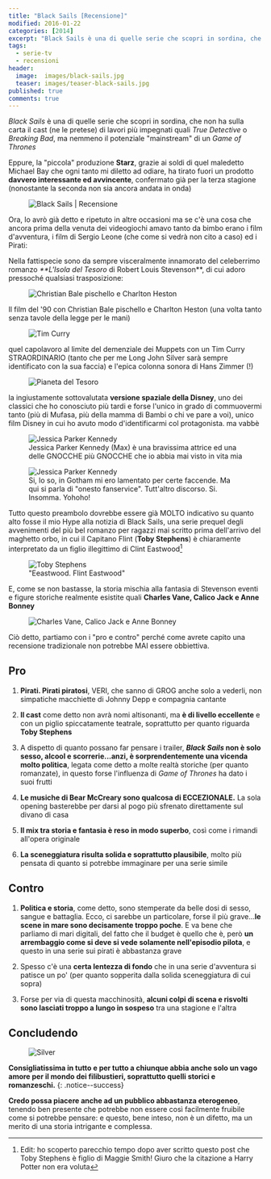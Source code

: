 ```yaml
---
title: "Black Sails [Recensione]"
modified: 2016-01-22
categories: [2014]
excerpt: "Black Sails è una di quelle serie che scopri in sordina, che non ha sulla carta il cast (ne le pretese) di lavori più impegnati quali..."
tags:
  - serie-tv
  - recensioni
header:  
  image:  images/black-sails.jpg
  teaser: images/teaser-black-sails.jpg
published: true
comments: true
---
```


_Black Sails_ è una di quelle serie che scopri in sordina, che non ha sulla carta il cast (ne le pretese) di lavori più impegnati quali _True Detective_ o _Breaking Bad_, ma nemmeno il potenziale "mainstream" di un _Game of Thrones_

Eppure, la "piccola" produzione **Starz**, grazie ai soldi di quel maledetto Michael Bay che ogni tanto mi diletto ad odiare, ha tirato fuori un prodotto **davvero interessante ed avvincente**, confermato già per la terza stagione (nonostante la seconda non sia ancora andata in onda)

<figure>
  <img src="https://3.bp.blogspot.com/-EmfKJuCeT7E/VEc_ZQ_mSrI/AAAAAAAAKgg/zK5yeaFa464/s1600/blacksails.jpg" alt="Black Sails | Recensione">
</figure>

Ora, lo avrò già detto e ripetuto in altre occasioni ma se c'è una cosa che ancora prima della venuta dei videogiochi amavo tanto da bimbo erano i film d'avventura, i film di Sergio Leone (che come si vedrà non cito a caso) ed i Pirati:

Nella fattispecie sono da sempre visceralmente innamorato del celeberrimo romanzo _**L'Isola del Tesoro_ di Robert Louis Stevenson**, di cui adoro pressoché qualsiasi trasposizione:

<figure>
  <img src="https://4.bp.blogspot.com/-_FCT1hzQEU8/VEdAq0WTxuI/AAAAAAAAKg0/rfOoB45WxCs/s1600/charlton%2Bheston%2Be%2Bchristian%2Bbale.jpg" alt="Christian Bale pischello e Charlton Heston">
</figure>

Il film del '90 con Christian Bale pischello e Charlton Heston (una volta tanto senza tavole della legge per le mani)

<figure>
  <img src="https://2.bp.blogspot.com/-ZGyc4PWh-Eg/VEdBHg_K4KI/AAAAAAAAKg8/u7I9TwP6iMU/s1600/curry.jpg" alt="Tim Curry">
</figure>

quel capolavoro al limite del demenziale dei Muppets con un Tim Curry STRAORDINARIO (tanto che per me Long John Silver sarà sempre identificato con la sua faccia) e l'epica colonna sonora di Hans Zimmer (!)

<figure>
  <img src="https://4.bp.blogspot.com/-lhEbccX00AA/VEdB-qb2yFI/AAAAAAAAKhI/T0boT2S3rIg/s1600/treasure_planet_walt_disney-1280x1024.jpg" alt="Pianeta del Tesoro">
</figure>

la ingiustamente sottovalutata **versione spaziale della Disney**, uno dei classici che ho conosciuto più tardi e forse l'unico in grado di commuovermi tanto (più di Mufasa, più della mamma di Bambi o chi ve pare a voi), unico film Disney in cui ho avuto modo d'identificarmi col protagonista. ma vabbè

<figure>
  <img src="https://4.bp.blogspot.com/-YrSxrik8Bes/VEdCKzPQ0QI/AAAAAAAAKhQ/OrZ5uvnylmc/s1600/jessica-parker-kennedy-e-max-in-black-sails.jpg" alt="Jessica Parker Kennedy">
  <figcaption>Jessica Parker Kennedy (Max) è una bravissima attrice ed una delle GNOCCHE più GNOCCHE che io abbia mai visto in vita mia</figcaption>
</figure>

<figure>
  <img src="https://1.bp.blogspot.com/-JuJSGcjPfjI/VEdColU99AI/AAAAAAAAKhY/R7qN0dzh9Oc/s1600/Max_Eleanor_2.jpg" alt="Jessica Parker Kennedy">
  <figcaption>Si, lo so, in Gotham mi ero lamentato per certe faccende. Ma qui si parla di "onesto fanservice". Tutt'altro discorso. Si. Insomma. Yohoho!</figcaption>
</figure>

Tutto questo preambolo dovrebbe essere già MOLTO indicativo su quanto alto fosse il mio Hype alla notizia di Black Sails, una serie prequel degli avvenimenti del più bel romanzo per ragazzi mai scritto prima dell'arrivo del maghetto orbo, in cui il Capitano Flint (**Toby Stephens**) è chiaramente interpretato da un figlio illegittimo di Clint Eastwood[^figlio]

[^figlio]: Edit: ho scoperto parecchio tempo dopo aver scritto questo post che Toby Stephens è figlio di Maggie Smith! Giuro che la citazione a Harry Potter non era voluta

<figure>
  <img src="https://1.bp.blogspot.com/-4M_rqgHvg_o/VEc_m_Uvu8I/AAAAAAAAKgo/IEmQ7lUb6L4/s1600/flint.png" alt="Toby Stephens">
  <figcaption>"Eeastwood. Flint Eastwood"</figcaption>
</figure>

E, come se non bastasse, la storia mischia alla fantasia di Stevenson eventi e figure storiche realmente esistite quali **Charles Vane, Calico Jack e Anne Bonney**

<figure>
  <img src="https://3.bp.blogspot.com/-4E2pmNWqRRo/VEc-kMT8ZOI/AAAAAAAAKgQ/-t1jcnX06xE/s1600/Black-Sails-23.jpg.png" alt="Charles Vane, Calico Jack e Anne Bonney">
</figure>

Ciò detto, partiamo con i "pro e contro" perché come avrete capito una recensione tradizionale non potrebbe MAI essere obbiettiva.

## Pro

1. **Pirati. Pirati piratosi**, VERI, che sanno di GROG anche solo a vederli, non simpatiche macchiette di Johnny Depp e compagnia cantante

2. **Il cast** come detto non avrà nomi altisonanti, ma **è di livello eccellente** e con un piglio spiccatamente teatrale, soprattutto per quanto riguarda **Toby Stephens**

3. A dispetto di quanto possano far pensare i trailer, **_Black Sails_ non è solo sesso, alcool e scorrerie...anzi, è sorprendentemente una vicenda molto politica**, legata come detto a molte realtà storiche (per quanto romanzate), in questo forse l'influenza di _Game of Thrones_ ha dato i suoi frutti

4. **Le musiche di Bear McCreary sono qualcosa di ECCEZIONALE.** La sola opening basterebbe per darsi al pogo più sfrenato direttamente sul divano di casa

5. **Il mix tra storia e fantasia è reso in modo superbo**, così come i rimandi all'opera originale

6. **La sceneggiatura risulta solida e soprattutto plausibile**, molto più pensata di quanto si potrebbe immaginare per una serie simile

## Contro

1. **Politica e storia**, come detto, sono stemperate da belle dosi di sesso, sangue e battaglia. Ecco, ci sarebbe un particolare, forse il più grave...**le scene in mare sono decisamente troppo poche**. E va bene che parliamo di mari digitali, del fatto che il budget è quello che è, però **un arrembaggio come si deve si vede solamente nell'episodio pilota**, e questo in una serie sui pirati è abbastanza grave

2. Spesso c'è una **certa lentezza di fondo** che in una serie d'avventura si patisce un po' (per quanto sopperita dalla solida sceneggiatura di cui sopra)

3. Forse per via di questa macchinosità, **alcuni colpi di scena e risvolti sono lasciati troppo a lungo in sospeso** tra una stagione e l'altra

## Concludendo

<figure>
  <img src="https://1.bp.blogspot.com/-SdVtmFF2-MU/VEdJRimHNeI/AAAAAAAAKhw/Guv3tqZ10G8/s1600/3BlackSails.jpg" alt="Silver">
</figure>

**Consigliatissima in tutto e per tutto a chiunque abbia anche solo un vago amore per il mondo dei filibustieri, soprattutto quelli storici e romanzeschi.**
{: .notice--success}

**Credo possa piacere anche ad un pubblico abbastanza eterogeneo**, tenendo ben presente che potrebbe non essere così facilmente fruibile come si potrebbe pensare: e questo, bene inteso, non è un difetto, ma un merito di una storia intrigante e complessa.